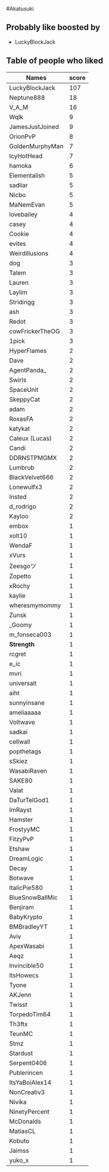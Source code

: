 #Akatusuki
## Probably like boosted by 
+ LuckyBlockJack
## Table of people who liked
Names | score
--- | ---
LuckyBlockJack | 107
Neptune888 | 18
V_A_M | 16
Wqlk | 9
JamesJustJoined | 9
OrionPvP | 8
GoldenMurphyMan | 7
IcyHotHead | 7
hamoka | 6
Elementalish | 5
sadliar | 5
Nicbo | 5
MaNemEvan | 5
lovebailey | 4
casey | 4
Cookie | 4
evites | 4
Weirdillusions | 4
dog | 3
Talem | 3
Lauren | 3
Laylim | 3
Stridingg | 3
ash | 3
Redot | 3
cowFrickerTheOG | 3
1pick | 3
HyperFlames | 2
Dave | 2
AgentPanda_ | 2
Swirls | 2
SpaceUnit | 2
SkeppyCat | 2
adam | 2
RoxasFA | 2
katykat | 2
Caleux (Lucas) | 2
Candi | 2
DDRNSTPMGMX | 2
Lumbrub | 2
BlackVelvet666 | 2
Lonewulfx3 | 2
Insted | 2
d_rodrigo | 2
Kayloo | 2
embox | 1
xolt10 | 1
WendaF | 1
xVurs | 1
Zeesgoツ | 1
Zopetto | 1
xRochy | 1
kaylie | 1
wheresmymommy | 1
Zunsk | 1
_Goomy | 1
m_fonseca003 | 1
__Strength__ | 1
rcgret | 1
e_ic | 1
mvri | 1
universalt | 1
aiht | 1
sunnyinsane | 1
ameliaaaaa | 1
Voltwave | 1
sadkai | 1
cellwall | 1
popthetags | 1
sSkiez | 1
WasabiRaven | 1
SAKE80 | 1
Valat | 1
DaTurTelGod1 | 1
ImRayst | 1
Hamster | 1
FrostyyMC | 1
FitzyPvP | 1
Etshaw | 1
DreamLogic | 1
Decay | 1
Botwave | 1
ItalicPie580 | 1
BlueSnowBallMic | 1
Benjiram | 1
BabyKrypto | 1
BMBradleyYT | 1
Aviv | 1
ApexWasabi | 1
Aeqz | 1
Invincible50 | 1
ItsHowecs | 1
Tyone | 1
AKJenn | 1
Twisst | 1
TorpedoTim64 | 1
Th3ftx | 1
TeunMC | 1
Stmz | 1
Stardust | 1
Serpent0406 | 1
Publerincen | 1
ItsYaBoiAlex14 | 1
NonCreativ3 | 1
Nivika | 1
NinetyPercent | 1
McDonalds | 1
MatiasCL | 1
Kobuto | 1
Jaimss | 1
yuko_x | 1

